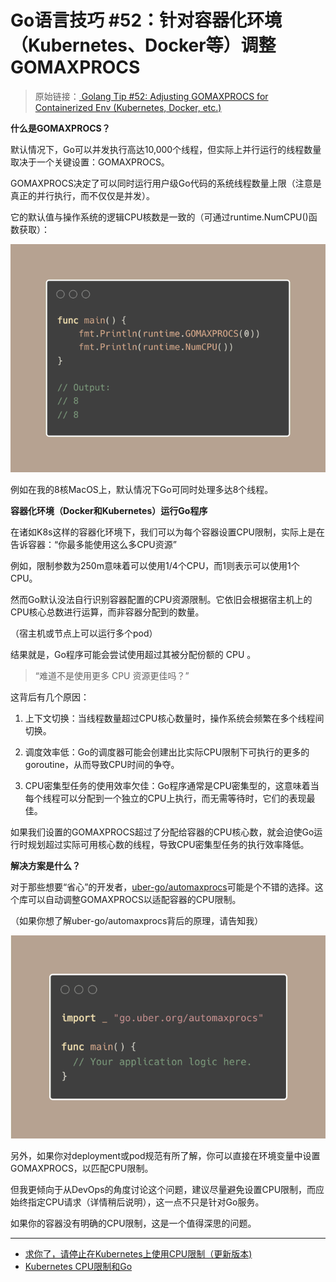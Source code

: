 # Go语言技巧 #52：针对容器化环境（Kubernetes、Docker等）调整GOMAXPROCS

>  原始链接：[ Golang Tip #52: Adjusting GOMAXPROCS for Containerized Env (Kubernetes, Docker, etc.)](https://twitter.com/func25/status/1769315593122177195)

**什么是GOMAXPROCS？**

默认情况下，Go可以并发执行高达10,000个线程，但实际上并行运行的线程数量取决于一个关键设置：GOMAXPROCS。

GOMAXPROCS决定了可以同时运行用户级Go代码的系统线程数量上限（注意是真正的并行执行，而不仅仅是并发）。

它的默认值与操作系统的逻辑CPU核数是一致的（可通过runtime.NumCPU()函数获取）：

![](./images/052/052_01.png)

例如在我的8核MacOS上，默认情况下Go可同时处理多达8个线程。

**容器化环境（Docker和Kubernetes）运行Go程序**

在诸如K8s这样的容器化环境下，我们可以为每个容器设置CPU限制，实际上是在告诉容器：“你最多能使用这么多CPU资源”

例如，限制参数为250m意味着可以使用1/4个CPU，而1则表示可以使用1个CPU。

然而Go默认没法自行识别容器配置的CPU资源限制。它依旧会根据宿主机上的CPU核心总数进行运算，而非容器分配到的数量。

（宿主机或节点上可以运行多个pod）

结果就是，Go程序可能会尝试使用超过其被分配份额的 CPU 。

> “难道不是使用更多 CPU 资源更佳吗？”

这背后有几个原因：

1. 上下文切换：当线程数量超过CPU核心数量时，操作系统会频繁在多个线程间切换。

2. 调度效率低：Go的调度器可能会创建出比实际CPU限制下可执行的更多的goroutine，从而导致CPU时间的争夺。

3. CPU密集型任务的使用效率欠佳：Go程序通常是CPU密集型的，这意味着当每个线程可以分配到一个独立的CPU上执行，而无需等待时，它们的表现最佳。


如果我们设置的GOMAXPROCS超过了分配给容器的CPU核心数，就会迫使Go运行时规划超过实际可用核心数的线程，导致CPU密集型任务的执行效率降低。

**解决方案是什么？**

对于那些想要“省心”的开发者，[uber-go/automaxprocs](https://github.com/uber-go/automaxprocs)可能是个不错的选择。这个库可以自动调整GOMAXPROCS以适配容器的CPU限制。

（如果你想了解uber-go/automaxprocs背后的原理，请告知我）

![](./images/052/052_02.png)

另外，如果你对deployment或pod规范有所了解，你可以直接在环境变量中设置GOMAXPROCS，以匹配CPU限制。

但我更倾向于从DevOps的角度讨论这个问题，建议尽量避免设置CPU限制，而应始终指定CPU请求（详情稍后说明），这一点不只是针对Go服务。

如果你的容器没有明确的CPU限制，这是一个值得深思的问题。

----
- [求你了，请停止在Kubernetes上使用CPU限制（更新版本)](https://www.reddit.com/r/kubernetes/comments/wgztqh/for_the_love_of_god_stop_using_cpu_limits_on/)
- [Kubernetes CPU限制和Go]( https://ardanlabs.com/blog/2024/02/kubernetes-cpu-limits-go.html)

